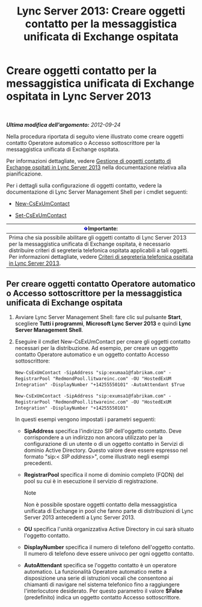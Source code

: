 ﻿---
title: 'Lync Server 2013: Creare oggetti contatto per la messaggistica unificata di Exchange ospitata'
TOCTitle: Creare oggetti contatto per la messaggistica unificata di Exchange ospitata
ms:assetid: a39be52f-488a-4523-ad5f-ce1f0d681959
ms:mtpsurl: https://technet.microsoft.com/it-it/library/Gg412765(v=OCS.15)
ms:contentKeyID: 49301533
ms.date: 08/24/2015
mtps_version: v=OCS.15
ms.translationtype: HT
---

# Creare oggetti contatto per la messaggistica unificata di Exchange ospitata in Lync Server 2013

 

_**Ultima modifica dell'argomento:** 2012-09-24_

Nella procedura riportata di seguito viene illustrato come creare oggetti contatto Operatore automatico o Accesso sottoscrittore per la messaggistica unificata di Exchange ospitata.

Per informazioni dettagliate, vedere [Gestione di oggetti contatto di Exchange ospitati in Lync Server 2013](lync-server-2013-hosted-exchange-contact-object-management.md) nella documentazione relativa alla pianificazione.

Per i dettagli sulla configurazione di oggetti contatto, vedere la documentazione di Lync Server Management Shell per i cmdlet seguenti:

  - [New-CsExUmContact](https://docs.microsoft.com/en-us/powershell/module/skype/New-CsExUmContact)

  - [Set-CsExUmContact](https://docs.microsoft.com/en-us/powershell/module/skype/Set-CsExUmContact)

<table>
<thead>
<tr class="header">
<th><img src="images/Gg412908.important(OCS.15).gif" title="important" alt="important" />Importante:</th>
</tr>
</thead>
<tbody>
<tr class="odd">
<td>Prima che sia possibile abilitare gli oggetti contatto di Lync Server 2013 per la messaggistica unificata di Exchange ospitata, è necessario distribuire criteri di segreteria telefonica ospitata applicabili a tali oggetti. Per informazioni dettagliate, vedere <a href="lync-server-2013-hosted-voice-mail-policies.md">Criteri di segreteria telefonica ospitata in Lync Server 2013</a>.</td>
</tr>
</tbody>
</table>


## Per creare oggetti contatto Operatore automatico o Accesso sottoscrittore per la messaggistica unificata di Exchange ospitata

1.  Avviare Lync Server Management Shell: fare clic sul pulsante **Start**, scegliere **Tutti i programmi**, **Microsoft Lync Server 2013** e quindi **Lync Server Management Shell**.

2.  Eseguire il cmdlet New-CsExUmContact per creare gli oggetti contatto necessari per la distribuzione. Ad esempio, per creare un oggetto contatto Operatore automatico e un oggetto contatto Accesso sottoscrittore:
    
    ```
    New-CsExUmContact -SipAddress "sip:exumaa1@fabrikam.com" -RegistrarPool "RedmondPool.litwareinc.com" -OU "HostedExUM Integration" -DisplayNumber "+14255550101" -AutoAttendant $True
    ```
    ```
    New-CsExUmContact -SipAddress "sip:exumsa1@fabrikam.com" -RegistrarPool "RedmondPool.litwareinc.com" -OU "HostedExUM Integration" -DisplayNumber "+14255550101"
    ```
    
    In questi esempi vengono impostati i parametri seguenti:
    
      - **SipAddress** specifica l'indirizzo SIP dell'oggetto contatto. Deve corrispondere a un indirizzo non ancora utilizzato per la configurazione di un utente o di un oggetto contatto in Servizi di dominio Active Directory. Questo valore deve essere espresso nel formato "sip:\< *SIP address*\>", come illustrato negli esempi precedenti.
    
      - **RegistrarPool** specifica il nome di dominio completo (FQDN) del pool su cui è in esecuzione il servizio di registrazione.
        

        > [!NOTE]
        > Non è possibile spostare oggetti contatto della messaggistica unificata di Exchange in pool che fanno parte di distribuzioni di Lync Server 2013 antecedenti a Lync Server 2013.

    
      - **OU** specifica l'unità organizzativa Active Directory in cui sarà situato l'oggetto contatto.
    
      - **DisplayNumber** specifica il numero di telefono dell'oggetto contatto. Il numero di telefono deve essere univoco per ogni oggetto contatto.
    
      - **AutoAttendant** specifica se l'oggetto contatto è un operatore automatico. La funzionalità Operatore automatico mette a disposizione una serie di istruzioni vocali che consentono ai chiamanti di navigare nel sistema telefonico fino a raggiungere l'interlocutore desiderato. Per questo parametro il valore **$False** (predefinito) indica un oggetto contatto Accesso sottoscrittore.

